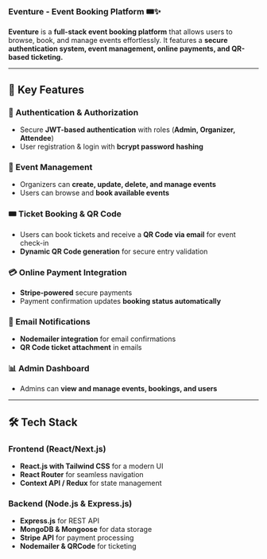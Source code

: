 ### **Eventure - Event Booking Platform** 🎟️✨  

**Eventure** is a **full-stack event booking platform** that allows users to browse, book, and manage events effortlessly. It features a **secure authentication system, event management, online payments, and QR-based ticketing.**  

---

## **🌟 Key Features**  

### **🔐 Authentication & Authorization**  
- Secure **JWT-based authentication** with roles (**Admin, Organizer, Attendee**)  
- User registration & login with **bcrypt password hashing**  

### **📅 Event Management**  
- Organizers can **create, update, delete, and manage events**  
- Users can browse and **book available events**  

### **🎟️ Ticket Booking & QR Code**  
- Users can book tickets and receive a **QR Code via email** for event check-in  
- **Dynamic QR Code generation** for secure entry validation  

### **💳 Online Payment Integration**  
- **Stripe-powered** secure payments  
- Payment confirmation updates **booking status automatically**  

### **📩 Email Notifications**  
- **Nodemailer integration** for email confirmations  
- **QR Code ticket attachment** in emails  

### **📊 Admin Dashboard**  
- Admins can **view and manage events, bookings, and users**  

---

## **🛠️ Tech Stack**  

### **Frontend (React/Next.js)**  
- **React.js with Tailwind CSS** for a modern UI  
- **React Router** for seamless navigation  
- **Context API / Redux** for state management  

### **Backend (Node.js & Express.js)**  
- **Express.js** for REST API  
- **MongoDB & Mongoose** for data storage  
- **Stripe API** for payment processing  
- **Nodemailer & QRCode** for ticketing  




